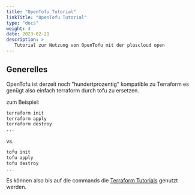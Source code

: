 ```yaml
---
title: "OpenTofu Tutorial"
linkTitle: "OpenTofu Tutorial"
type: "docs"
weight: 4
date: 2023-02-21
description: >
   Tutorial zur Nutzung von OpenTofu mit der pluscloud open
---
```


## Generelles

OpenTofu ist derzeit noch "hundertprozentig" kompatible zu Terraform es genügt also einfach terraform durch tofu zu ersetzen.

zum Beispiel:

```bash
terraform init
terraform apply
terraform destroy
...
```

vs.

```bash
tofu init
tofu apply
tofu destroy
...
```

Es können also bis auf die commands die [Terraform Tutorials](../terraform/) genutzt werden.
